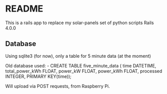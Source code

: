 README
=======

This is a rails app to replace my solar-panels set of python scripts
Rails 4.0.0

Database
--------
Using sqlite3 (for now), only a table for 5 minute data (at the moment)

Old database used: -
CREATE TABLE five_minute_data (
time DATETIME, total_power_kWh FLOAT, power_kW FLOAT, power_kWh FLOAT, processed INTEGER,
PRIMARY KEY(time));

Will upload via POST requests, from Raspberry Pi.

